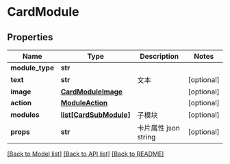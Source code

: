 # CardModule

## Properties
Name | Type | Description | Notes
------------ | ------------- | ------------- | -------------
**module_type** | **str** |  | 
**text** | **str** | 文本 | [optional] 
**image** | [**CardModuleImage**](CardModuleImage.md) |  | [optional] 
**action** | [**ModuleAction**](ModuleAction.md) |  | [optional] 
**modules** | [**list[CardSubModule]**](CardSubModule.md) | 子模块 | [optional] 
**props** | **str** | 卡片属性 json string | [optional] 

[[Back to Model list]](../README.md#documentation-for-models) [[Back to API list]](../README.md#documentation-for-api-endpoints) [[Back to README]](../README.md)


